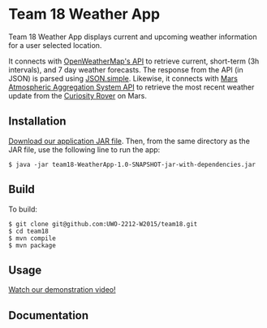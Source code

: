 #  Team 18 Weather App

Team 18 Weather App displays current and upcoming weather information for a user selected location.

It connects with [OpenWeatherMap's API](https://openweathermap.org) to retrieve current, short-term (3h intervals), and 7 day weather forecasts. The response from the API (in JSON) is parsed using [JSON.simple](https://code.google.com/p/json-simple/).
Likewise, it connects with [Mars Atmospheric Aggregation System API](http://marsweather.ingenology.com) to retrieve the most recent weather update from the [Curiosity Rover](http://mars.nasa.gov/msl/) on Mars.

## Installation

[Download our application JAR file](https://github.com/UWO-2212-W2015/team18/blob/master/team18-WeatherApp-1.0-SNAPSHOT-jar-with-dependencies.jar?raw=true). Then, from the same directory as the JAR file, use the following line to run the app:

```
$ java -jar team18-WeatherApp-1.0-SNAPSHOT-jar-with-dependencies.jar
```

## Build

To build:

```
$ git clone git@github.com:UWO-2212-W2015/team18.git
$ cd team18
$ mvn compile
$ mvn package
```

## Usage

[Watch our demonstration video!](https://www.youtube.com/watch?v=JdziXdv03YQ)

## Documentation